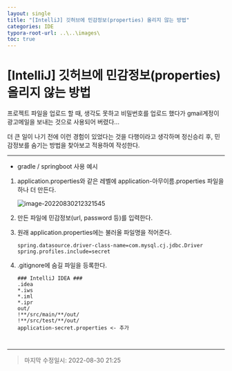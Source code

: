 ```yaml
---
layout: single
title: "[IntelliJ] 깃허브에 민감정보(properties) 올리지 않는 방법"
categories: IDE
typora-root-url: ..\..\images\
toc: true
---
```




# [IntelliJ] 깃허브에 민감정보(properties) 올리지 않는 방법



프로젝트 파일을 업로드 할 때, 생각도 못하고 비밀번호를 업로드 했다가 gmail계정이 광고메일을 보내는 것으로 사용되어 버렸다...

더 큰 일이 나기 전에 이런 경험이 있었다는 것을 다행이라고 생각하며 정신승리 후, 민감정보를 숨기는 방법을 찾아보고 적용하여 작성한다.



------



- gradle / springboot 사용 예시



1. application.properties와 같은 레벨에 application-아무이름.properties 파일을 하나 더 만든다.

   ![image-20220830212321545](..\..\images\image-20220830212321545.png)

2. 만든 파일에 민감정보(url, password 등)를 입력한다.

3. 원래 application.properties에는 불러올 파일명을 적어준다.
   ```properties
   spring.datasource.driver-class-name=com.mysql.cj.jdbc.Driver
   spring.profiles.include=secret
   ```

   

4. .gitignore에 숨길 파일을 등록한다.

   ```
   ### IntelliJ IDEA ###
   .idea
   *.iws
   *.iml
   *.ipr
   out/
   !**/src/main/**/out/
   !**/src/test/**/out/
   application-secret.properties <- 추가



------

> 마지막 수정일시: 2022-08-30 21:25